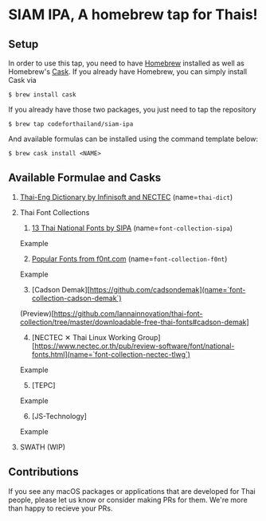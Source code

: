 # SIAM IPA, A homebrew tap for Thais!

## Setup
In order to use this tap, you need to have [Homebrew][1] installed as well as Homebrew's [Cask][2]. If you already have Homebrew, you can simply install Cask via 
```
$ brew install cask
```

If you already have those two packages, you just need to tap the repository
```
$ brew tap codeforthailand/siam-ipa
```

And available formulas can be installed using the command template below:
```
$ brew cask install <NAME>
```

## Available Formulae and Casks
1. [Thai-Eng Dictionary by Infinisoft and NECTEC][thai-dict] (name=`thai-dict`)
2. Thai Font Collections

   1. [13 Thai National Fonts by SIPA][sipa-font] (name=`font-collection-sipa`)

    Example

   2. [Popular Fonts from f0nt.com][f0nt] (name=`font-collection-f0nt`)

    Example

   3. [Cadson Demak][https://github.com/cadsondemak](name=`font-collection-cadson-demak`)

    (Preview)[https://github.com/lannainnovation/thai-font-collection/tree/master/downloadable-free-thai-fonts#cadson-demak]

   4. [NECTEC ✕ Thai Linux Working Group][https://www.nectec.or.th/pub/review-software/font/national-fonts.html](name=`font-collection-nectec-tlwg`)

    Example

   5. [TEPC][](name=`font-collection-tepc`)

    Example

   6. [JS-Technology][](name=`font-collection-js-technolog`)

    Example


4. SWATH (WIP)

## Contributions
If you see any macOS packages or applications that are developed for Thai people, please let us know or consider making PRs for them. We're more than happy to recieve your PRs.


[1]: https://brew.sh
[2]: https://github.com/Homebrew/homebrew-cask
[thai-dict]: https://www.macthai.com/2015/11/05/install-dictionary-th-en-on-mac-osx/
[sipa-font]: https://www.nstda.or.th/th/news/12102-thai-font
[f0nt]: https://www.f0nt.com
